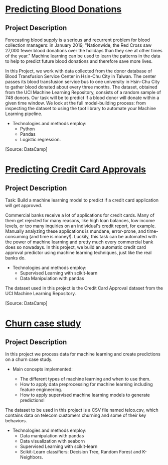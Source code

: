 [Predicting Blood Donations](Give_Life_Predicting_Blood_Donations)
==========================

Project Description
--------------

Forecasting blood supply is a serious and recurrent problem for blood collection managers:
 in January 2019, "Nationwide, the Red Cross saw 27,000 fewer blood donations
 over the holidays than they see at other times of the year." 
Machine learning can be used to learn the patterns in the data to help to predict future blood donations and therefore save more lives.

In this Project, we work with data collected from the donor database of Blood Transfusion Service Center in Hsin-Chu City in Taiwan.
 The center passes its blood transfusion service bus to one university in Hsin-Chu City to gather blood donated about every three months. 
The dataset, obtained from the UCI Machine Learning Repository, consists of a random sample of 748 donors.
Our task will be to predict if a blood donor will donate within a given time window. 
We look at the full model-building process: from inspecting the dataset to using the tpot library to automate your Machine Learning pipeline.

- Technologies and methods employ:
    - Python
    - Pandas
    - Logistic regression.

[Source: DataCamp]

[Predicting Credit Card Approvals](Predicting_Credit_Card_Approvals)
==========================

Project Description
--------------

Task: Build a machine learning model to predict if a credit card application will get approved.

Commercial banks receive a lot of applications for credit cards.
 Many of them get rejected for many reasons, like high loan balances,
 low income levels, or too many inquiries on an individual's credit report, for example.
 Manually analyzing these applications is mundane, error-prone, and time-consuming (and time is money!).
 Luckily, this task can be automated with the power of machine learning and pretty much every commercial bank does so nowadays.
 In this project, we build an automatic credit card approval predictor using machine learning techniques, just like the real banks do.

- Technologies and methods employ:
    - Supervised Learning with scikit-learn
    - Data Manipulation with pandas

The dataset used in this project is the Credit Card Approval dataset from the UCI Machine Learning Repository.    


[Source: DataCamp]

[Churn case study](Scikit-Learn_telecom)
==========================

Project Description
--------------

In this project we process data for machine learning and create predictions on a churn case study.

- Main concepts implemented:

   - The different types of machine learning and when to use them.
   - How to apply data preprocessing for machine learning including feature engineering.
   - How to apply supervised machine learning models to generate predictions!

The dataset to be used in this project is a CSV file named telco.csv, which contains data on telecom customers 
churning and some of their key behaviors.

- Technologies and methods employ:
    - Data manipulation with pandas
    - Data visualization  with seaborn
    - Supervised Learning with scikit-learn
    - Scikit-Learn classifiers: Decision Tree, Random Forest and K-Neighbors.  

